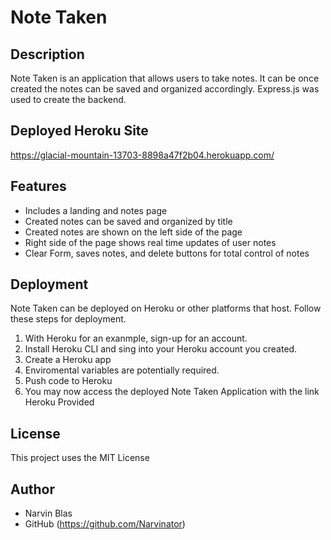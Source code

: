 # Note Taken

## Description 

Note Taken is an application that allows users to take notes. It can be once created the notes can be saved and organized accordingly. Express.js was used to create the backend.

## Deployed Heroku Site
https://glacial-mountain-13703-8898a47f2b04.herokuapp.com/

## Features

- Includes a landing and notes page
- Created notes can be saved and organized by title
- Created notes are shown on the left side of the page
- Right side of the page shows real time updates of user notes
- Clear Form, saves notes, and delete buttons for total control of notes

## Deployment

Note Taken can be deployed on Heroku or other platforms that host. Follow these steps for deployment.
1. With Heroku for an exanmple, sign-up for an account.
2. Install Heroku CLI and sing into your Heroku account you created.
3. Create a Heroku app
4. Enviromental variables are potentially required.
5. Push code to Heroku
6. You may now access the deployed Note Taken Application with the link Heroku Provided

## License

This project uses the MIT License

## Author
 - Narvin Blas
 - GitHub (https://github.com/Narvinator)

